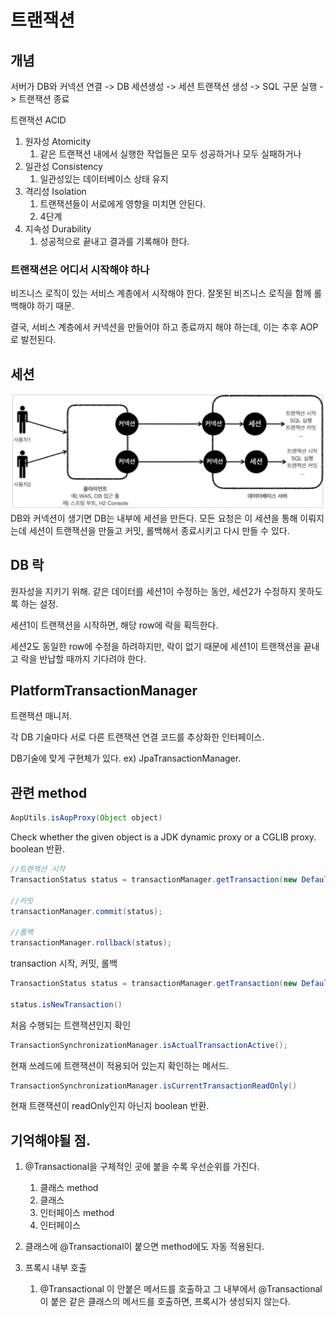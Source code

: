 # 트랜잭션

## 개념
서버가 DB와 커넥션 연결 -> DB 세션생성 -> 세션 트랜잭션 생성 -> SQL 구문 실행 -> 트랜잭션 종료

트랜잭션 ACID
1. 원자성 Atomicity
   1. 같은 트랜잭션 내에서 실행한 작업들은 모두 성공하거나 모두 실패하거나
2. 일관성 Consistency
   1. 일관성있는 데이터베이스 상태 유지
3. 격리성 Isolation
   1. 트랜잭션들이 서로에게 영향을 미치면 안된다.
   2. 4단계 
4. 지속성 Durability
   1.  성공적으로 끝내고 결과를 기록해야 한다.

### 트랜잭션은 어디서 시작해야 하나
비즈니스 로직이 있는 서비스 계층에서 시작해야 한다.
잘못된 비즈니스 로직을 함께 롤백해야 하기 때문.

결국, 서비스 계층에서 커넥션을 만들어야 하고 종료까지 해야 하는데, 이는 추후 AOP로 발전된다. 

## 세션 
![dbsession](../images/DB/dbsession.png)
DB와 커넥션이 생기면 DB는 내부에 세션을 만든다.
모든 요청은 이 세션을 통해 이뤄지는데 
세션이 트랜잭션을 만들고 커밋, 롤백해서 종료시키고 다시 만들 수 있다.

## DB 락
원자성을 지키기 위해.
같은 데이터를 세션1이 수정하는 동안, 세션2가 수정하지 못하도록 하는 설정.

세션1이 트랜잭션을 시작하면, 해당 row에 락을 획득한다.

세션2도 동일한 row에 수정을 하려하지만, 락이 없기 때문에 세션1이 트랜잭션을 끝내고 락을 반납할 때까지 기다려야 한다.

## PlatformTransactionManager
트랜잭션 매니저.

각 DB 기술마다 서로 다른 트랜잭션 연결 코드를 추상화한 인터페이스.

DB기술에 맞게 구현체가 있다. 
ex) JpaTransactionManager.

## 관련 method

~~~java
AopUtils.isAopProxy(Object object)
~~~
Check whether the given object is a JDK dynamic proxy or a CGLIB proxy.
boolean 반환.

~~~java
//트랜잭션 시작
TransactionStatus status = transactionManager.getTransaction(new DefaultTransactionDefinition());

//커밋
transactionManager.commit(status);

//롤백
transactionManager.rollback(status);
~~~
transaction 시작, 커밋, 롤백

~~~java
TransactionStatus status = transactionManager.getTransaction(new DefaultTransactionDefinition());

status.isNewTransaction()
~~~
처음 수행되는 트랜잭션인지 확인


~~~java
TransactionSynchronizationManager.isActualTransactionActive();
~~~
현재 쓰레드에 트랜잭션이 적용되어 있는지 확인하는 메서드.

~~~java
TransactionSynchronizationManager.isCurrentTransactionReadOnly()
~~~
현재 트랜잭션이 readOnly인지 아닌지 boolean 반환.


## 기억해야될 점.
1. @Transactional을 구체적인 곳에 붙을 수록 우선순위를 가진다. 
   1. 클래스 method
   2. 클래스
   3. 인터페이스 method
   4. 인터페이스

2. 클래스에 @Transactional이 붙으면 method에도 자동 적용된다.
3. 프록시 내부 호출 
   1. @Transactional 이 안붙은 메서드를 호출하고 그 내부에서 @Transactional이 붙은 같은 클래스의 메서드를 호출하면, 프록시가 생성되지 않는다. 